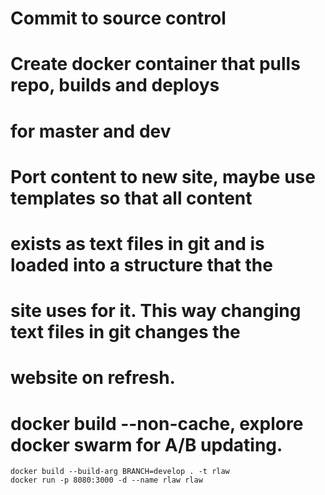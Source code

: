 # Commit to source control

# Create docker container that pulls repo, builds and deploys
# for master and dev

# Port content to new site, maybe use templates so that all content
# exists as text files in git and is loaded into a structure that the
# site uses for it.  This way changing text files in git changes the
# website on refresh.

# docker build --non-cache, explore docker swarm for A/B updating.

```
docker build --build-arg BRANCH=develop . -t rlaw
docker run -p 8080:3000 -d --name rlaw rlaw
```
